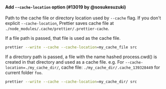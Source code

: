 #### Add `--cache-location` option (#13019 by @sosukesuzuki)

Path to the cache file or directory location used by `--cache` flag. If you don't explicit `--cache-location`, Prettier saves cache file at `./node_modules/.cache/prettier/.prettier-cache`.

If a file path is passed, that file is used as the cache file.

```bash
prettier --write --cache --cache-location=my_cache_file src
```

If a directory path is passed, a file with the name hashed process.cwd() is created in that directory and used as a cache file. e.g. For `--cache-location=./my_cache_dir/`, cache file: `./my_cache_dir/.cache_139328449` for current folder `foo`.

```bash
prettier --write --cache --cache-location=my_cache_dir/ src
```

